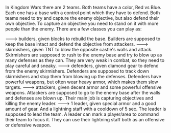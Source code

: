 In Kingdom Wars there are 2 teams. Both teams have a color, Red vs Blue. Each one has a base with a control point which they have to defend. Both teams need to try and capture the enemy objective, but also defend their own objective. To capture an objective you need to stand on it with more people than the enemy. There are a few classes you can play as:

---> builders, given blocks to rebuild the base. Builders are supposed to keep the base intact and defend the objective from attackers.
---> skirmishers, given TNT to blow the opposite castle's walls and attack. Skirmishers are supposed to rush to the enemy base and try to blow up as many defenses as they can. They are very weak in combat, so they need to play careful and sneaky.
---> defenders, given diamond gear to defend from the enemy skirmishers. Defenders are supposed to track down skirmishers and stop them from blowing up the defenses. Defenders have powerful weapons, but often wear heavy armor, which makes them slow targets.
---> attackers, given decent armor and some powerful offensive weapons. Attackers are supposed to go to the enemy base after the walls and defenses are blown up. Their main job is capturing objectives and killing the enemy leader.
---> 1 leader, given special armor and a good amount of gear. And a lightning staff with a cooldown of 5 sec. The leader is supposed to lead the team. A leader can mark a player/area to command their team to focus it. They can use their lightning staff both as an offensive or defensive weapon.